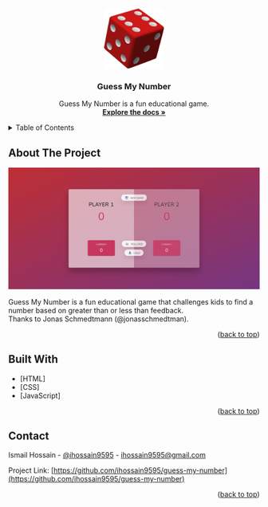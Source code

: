 <div id="top"></div>



<!-- PROJECT LOGO -->
<br />
<div align="center">
  <a href="https://github.com/ihossain9595/guess-my-number">
    <img src="img/icon.png" alt="Logo" width="120" height="120">
  </a>

<h3 align="center">Guess My Number</h3>

  <p align="center">
    Guess My Number is a fun educational game.
    <br />
    <a href="https://github.com/ihossain9595/guess-my-number"><strong>Explore the docs »</strong></a>
  </p>
</div>



<!-- TABLE OF CONTENTS -->
<details>
  <summary>Table of Contents</summary>
  <ol>
    <li><a href="#about-the-project">About The Project</a></li>
    <li><a href="#built-with">Built With</a></li>
    <li><a href="#contact">Contact</a></li>
  </ol>
</details>



<!-- ABOUT THE PROJECT -->
## About The Project

![Guess My Number Screen Shot][product-screenshot]

Guess My Number is a fun educational game that challenges kids to find a number based on greater than or less than feedback.<br />
Thanks to Jonas Schmedtmann (@jonasschmedtman).

<p align="right">(<a href="#top">back to top</a>)</p>



<!-- BUILD WITH -->
## Built With

* [HTML]
* [CSS]
* [JavaScript]

<p align="right">(<a href="#top">back to top</a>)</p>



<!-- CONTACT -->
## Contact

Ismail Hossain - [@ihossain9595](https://twitter.com/ihossain9595) - ihossain9595@gmail.com

Project Link: [https://github.com/ihossain9595/guess-my-number](https://github.com/ihossain9595/guess-my-number)

<p align="right">(<a href="#top">back to top</a>)</p>



[product-screenshot]: img/screenshot.png
